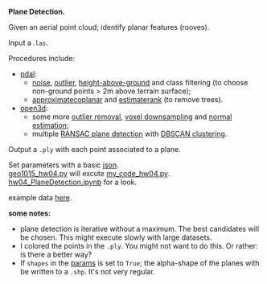 **Plane Detection.**

Given an aerial point cloud; identify planar features (rooves).

Input a .`las`.

Procedures include:  
- [pdal](https://pdal.io/):
   -   [noise](https://pdal.io/stages/filters.elm.html#filters-elm), [outlier](https://pdal.io/stages/filters.outlier.html#filters-outlier), [height-above-ground](https://pdal.io/stages/filters.hag_nn.html#filters-hag-nn) and class filtering (to choose non-ground points > 2m above terrain surface);
   -   [approximatecoplanar](https://pdal.io/stages/filters.approximatecoplanar.html) and [estimaterank](https://pdal.io/stages/filters.estimaterank.html) (to remove trees).
- [open3d](http://www.open3d.org/docs/release/):
  - some more [outlier removal](http://www.open3d.org/docs/release/tutorial/geometry/pointcloud_outlier_removal.html), [voxel downsampling](http://www.open3d.org/docs/0.8.0/tutorial/Basic/pointcloud.html#voxel-downsampling) and [normal estimation](http://www.open3d.org/docs/0.8.0/tutorial/Basic/pointcloud.html#vertex-normal-estimation);
  - multiple [RANSAC plane detection](http://www.open3d.org/docs/latest/tutorial/Basic/pointcloud.html#Plane-segmentation) with [DBSCAN clustering](http://www.open3d.org/docs/latest/tutorial/Basic/pointcloud.html#DBSCAN-clustering).

Output a `.ply` with each point associated to a plane.

Set parameters with a basic [json](https://github.com/AdrianKriger/terrain101/blob/main/hw04_a/params.json).  
[geo1015_hw04.py](https://github.com/AdrianKriger/terrain101/blob/main/hw04_a/geo1015_hw04.py) will excute [my_code_hw04.py](https://github.com/AdrianKriger/terrain101/blob/main/hw04_a/my_code_hw04.py).  
[hw04_PlaneDetection.ipynb](https://github.com/AdrianKriger/terrain101/blob/main/hw04_a/hw04_PlaneDetection.ipynb) for a look.

example data [here](https://3d.bk.tudelft.nl/courses/backup/geo1015/2018/hw/04/).

**some notes:**
 - plane detection is iterative without a maximum. The best candidates will be chosen. This might execute slowly with large datasets.
 - I colored the points in the `.ply`. You might not want to do this. Or rather: is there a better way?
 - If `shapes` in the [params](https://github.com/AdrianKriger/terrain101/blob/main/hw04_a/params.json) is set to `True`; the alpha-shape of the planes with be written to a `.shp`. It's not very regular.
